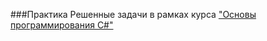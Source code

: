 ###Практика
Решенные задачи в рамках курса ["Основы программирования C#"](https://ulearn.me/course/basicprogramming)
